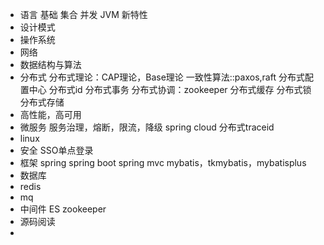 - 语言
  基础
  集合
  并发
  JVM
  新特性
- 设计模式
- 操作系统
- 网络
- 数据结构与算法
- 分布式
  分布式理论：CAP理论，Base理论
  一致性算法::paxos,raft
  分布式配置中心
  分布式id
  分布式事务
  分布式协调：zookeeper
  分布式缓存
  分布式锁
  分布式存储
- 高性能，高可用
- 微服务
  服务治理，熔断，限流，降级
  spring cloud
  分布式traceid
- linux
- 安全
  SSO单点登录
- 框架
  spring
  spring boot
  spring mvc
  mybatis，tkmybatis，mybatisplus
- 数据库
- redis
- mq
- 中间件
  ES
  zookeeper
- 源码阅读
-